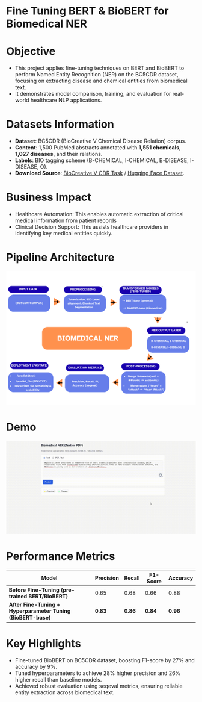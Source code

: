# **Fine Tuning BERT & BioBERT for Biomedical NER**

# **Objective**

- This project applies fine-tuning techniques on BERT and BioBERT to perform Named Entity Recognition (NER) on the BC5CDR dataset, focusing on extracting disease and chemical entities from biomedical text.
- It demonstrates model comparison, training, and evaluation for real-world healthcare NLP applications.

# **Datasets Information**

- **Dataset**: BC5CDR (BioCreative V Chemical Disease Relation) corpus.
- **Content**: 1,500 PubMed abstracts annotated with **1,551 chemicals**, **1,027 diseases**, and their relations.
- **Labels**: BIO tagging scheme (B-CHEMICAL, I-CHEMICAL, B-DISEASE, I-DISEASE, O).
- **Download Source**: [BioCreative V CDR Task](https://pubmed.ncbi.nlm.nih.gov/27161011/) / [Hugging Face Dataset](https://huggingface.co/datasets/tner/bc5cdr).

# **Business Impact**

- Healthcare Automation: This enables automatic extraction of critical medical information from patient records
- Clinical Decision Support: This assists healthcare providers in identifying key medical entities quickly.

# **Pipeline Architecture**

![1757552867019](image/README/1757552867019.png)

# **Demo**

![1757556809043](image/README/1757556809043.gif)

# **Performance Metrics**

| Model                                                              | Precision      | Recall         | F1-Score       | Accuracy       |
| ------------------------------------------------------------------ | -------------- | -------------- | -------------- | -------------- |
| **Before Fine-Tuning (pre-trained BERT/BioBERT)**            | 0.65           | 0.68           | 0.66           | 0.88           |
| **After Fine-Tuning + Hyperparameter Tuning (BioBERT-base)** | **0.83** | **0.86** | **0.84** | **0.96** |

# **Key Highlights**

* Fine-tuned BioBERT on BC5CDR dataset, boosting F1-score by 27% and accuracy by 9%.
* Tuned hyperparameters to achieve 28% higher precision and 26% higher recall than baseline models.
* Achieved robust evaluation using seqeval metrics, ensuring reliable entity extraction across biomedical text.
